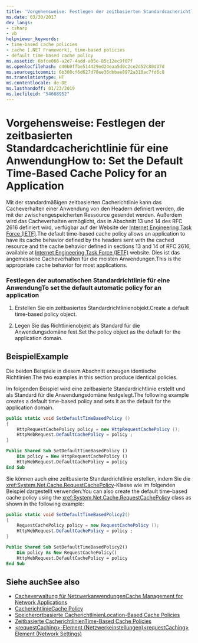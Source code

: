 ```yaml
---
title: 'Vorgehensweise: Festlegen der zeitbasierten Standardcacherichtlinie für eine Anwendung'
ms.date: 03/30/2017
dev_langs:
- csharp
- vb
helpviewer_keywords:
- time-based cache policies
- cache [.NET Framework], time-based policies
- default time-based cache policy
ms.assetid: 6bfce066-a2e7-4add-a05e-85c12ec9f07f
ms.openlocfilehash: d40b0ffbe514429ed24eaa5d0c2ce2d52c80d37d
ms.sourcegitcommit: 6b308cf6d627d78ee36dbbae8972a310ac7fd6c8
ms.translationtype: HT
ms.contentlocale: de-DE
ms.lasthandoff: 01/23/2019
ms.locfileid: "54608952"
---
```

# <a name="how-to-set-the-default-time-based-cache-policy-for-an-application"></a><span data-ttu-id="35558-102">Vorgehensweise: Festlegen der zeitbasierten Standardcacherichtlinie für eine Anwendung</span><span class="sxs-lookup"><span data-stu-id="35558-102">How to: Set the Default Time-Based Cache Policy for an Application</span></span>
<span data-ttu-id="35558-103">Mit der standardmäßigen zeitbasierten Cacherichtlinie kann das Cacheverhalten einer Anwendung von den Headern definiert werden, die mit der zwischengespeicherten Ressource gesendet werden. Außerdem wird das Cacheverhalten ermöglicht, das in Abschnitt 13 und 14 des RFC 2616 definiert wird, verfügbar auf der Website der [Internet Engineering Task Force (IETF)](https://www.ietf.org/).</span><span class="sxs-lookup"><span data-stu-id="35558-103">The default time-based cache policy allows an application to have its cache behavior defined by the headers sent with the cached resource and the cache behavior defined in sections 13 and 14 of RFC 2616, available at [Internet Engineering Task Force (IETF)](https://www.ietf.org/) website.</span></span> <span data-ttu-id="35558-104">Dies ist das angemessene Cacheverhalten für die meisten Anwendungen.</span><span class="sxs-lookup"><span data-stu-id="35558-104">This is the appropriate cache behavior for most applications.</span></span>  
  
### <a name="to-set-the-default-automatic-policy-for-an-application"></a><span data-ttu-id="35558-105">Festlegen der automatischen Standardrichtlinie für eine Anwendung</span><span class="sxs-lookup"><span data-stu-id="35558-105">To set the default automatic policy for an application</span></span>  
  
1.  <span data-ttu-id="35558-106">Erstellen Sie ein zeitbasiertes Standardrichtlinienobjekt.</span><span class="sxs-lookup"><span data-stu-id="35558-106">Create a default time-based policy object.</span></span>  
  
2.  <span data-ttu-id="35558-107">Legen Sie das Richtlinienobjekt als Standard für die Anwendungsdomäne fest.</span><span class="sxs-lookup"><span data-stu-id="35558-107">Set the policy object as the default for the application domain.</span></span>  
  
## <a name="example"></a><span data-ttu-id="35558-108">Beispiel</span><span class="sxs-lookup"><span data-stu-id="35558-108">Example</span></span>  
 <span data-ttu-id="35558-109">Die beiden Beispiele in diesem Abschnitt erzeugen identische Richtlinien.</span><span class="sxs-lookup"><span data-stu-id="35558-109">The two examples in this section produce identical policies.</span></span>  
  
 <span data-ttu-id="35558-110">Im folgenden Beispiel wird eine zeitbasierte Standardrichtlinie erstellt und als Standard für die Anwendungsdomäne festgelegt.</span><span class="sxs-lookup"><span data-stu-id="35558-110">The following example creates a default time-based policy and sets it as the default for the application domain.</span></span>  
  
```csharp  
public static void SetDefaultTimeBasedPolicy ()  
{  
    HttpRequestCachePolicy policy = new HttpRequestCachePolicy ();  
    HttpWebRequest.DefaultCachePolicy = policy ;  
}  
```  
  
```vb  
Public Shared Sub SetDefaultTimeBasedPolicy ()  
    Dim policy = New HttpRequestCachePolicy ()  
    HttpWebRequest.DefaultCachePolicy = policy  
End Sub  
```  
  
 <span data-ttu-id="35558-111">Sie können auch eine zeitbasierte Standardrichtlinie erstellen, indem Sie die <xref:System.Net.Cache.RequestCachePolicy>-Klasse wie im folgenden Beispiel dargestellt verwenden:</span><span class="sxs-lookup"><span data-stu-id="35558-111">You can also create the default time-based cache policy using the <xref:System.Net.Cache.RequestCachePolicy> class as shown in the following example:</span></span>  
  
```csharp  
public static void SetDefaultTimeBasedPolicy2()  
{  
    RequestCachePolicy policy = new RequestCachePolicy ();  
    HttpWebRequest.DefaultCachePolicy = policy ;  
}  
```  
  
```vb  
Public Shared Sub SetDefaultTimeBasedPolicy2()  
    Dim policy As New RequestCachePolicy()  
    HttpWebRequest.DefaultCachePolicy = policy  
End Sub  
```  
  
## <a name="see-also"></a><span data-ttu-id="35558-112">Siehe auch</span><span class="sxs-lookup"><span data-stu-id="35558-112">See also</span></span>
- [<span data-ttu-id="35558-113">Cacheverwaltung für Netzwerkanwendungen</span><span class="sxs-lookup"><span data-stu-id="35558-113">Cache Management for Network Applications</span></span>](../../../docs/framework/network-programming/cache-management-for-network-applications.md)
- [<span data-ttu-id="35558-114">Cacherichtlinie</span><span class="sxs-lookup"><span data-stu-id="35558-114">Cache Policy</span></span>](../../../docs/framework/network-programming/cache-policy.md)
- [<span data-ttu-id="35558-115">Speicherortbasierte Cacherichtlinien</span><span class="sxs-lookup"><span data-stu-id="35558-115">Location-Based Cache Policies</span></span>](../../../docs/framework/network-programming/location-based-cache-policies.md)
- [<span data-ttu-id="35558-116">Zeitbasierte Cacherichtlinien</span><span class="sxs-lookup"><span data-stu-id="35558-116">Time-Based Cache Policies</span></span>](../../../docs/framework/network-programming/time-based-cache-policies.md)
- [<span data-ttu-id="35558-117">\<requestCaching>-Element (Netzwerkeinstellungen)</span><span class="sxs-lookup"><span data-stu-id="35558-117">\<requestCaching> Element (Network Settings)</span></span>](../../../docs/framework/configure-apps/file-schema/network/requestcaching-element-network-settings.md)
